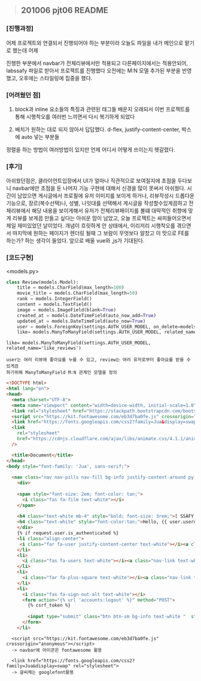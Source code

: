 

> ## 201006 pjt06 README



### [진행과정]

어제 프로젝트와 연결되서 진행되어야 하는 부분이라 오늘도 파일을 내가 메인으로 맡기로 했는데 어제 

진행한 부분에서 navbar가 전체리뷰에서만 적용되고 다른페이지에서는 적용안되어, labssafy 파일로 받아서 프로젝트를 진행했다 오전에는 M:N 모델 추가된 부분을 반영했고, 오후에는 스타일링에 집중을 했다.

### [어려웠던 점]

1) block과 inline 요소들의 특징과  관련된 태그들 배운지 오래되서  이번 프로젝트를 통해 시행착오를 여러번 느끼면서 다시 복기하게 되었다 

2) 배치가 원하는 대로 되지 않아서 답답했다. d-flex, justify-content-center,  박스에 auto 넣는 부분들

정렬을 하는 방법이 여러방법이 있지만 언제 어디서 어떻게 쓰이는지 헷갈렸다.



### [후기]

아쉬웠던점은, 클라이언트입장에서 UI가 얼마나 직관적으로 보여질지에 초점을 두다보니 navbar에만 초점을 둔 나머지 기능 구현에 대해서 신경을 많이 못써서 아쉬웠다. 시간이 남았으면 게시글에서 프로필에 유저 이미지를 보이게 하거나, 리뷰작성시 드롭다운기능으로, 장르(복수선택)나, 성별, 나잇대를 선택해서 게시글을 작성할수있게끔하고 전체리뷰에서 해당 내용을 보이게해서 유저가 전체리뷰페이지를 볼떄 대략적인 취향에 맞게 리뷰를 보게끔 만들고 싶다는 아쉬운 맘이 남았고, 오늘 프로젝트는 싸피들어오면서 제일 재미있었던 날이었다. 개념이 흐릿하게 안 상태에서, 이리저리 시행착오를 겪으면서 마지막에 원하는 페이지가 렌더링 될때 그 보람이 무엇보다 알찼고 이 맛으로 FE를 하는가? 하는 생각이 들었다. 앞으로 배울 vue와 ,js가 기대된다.





### [코드구현]

<models.py>



```python
class Review(models.Model):
    title = models.CharField(max_length=100)
    movie_title = models.CharField(max_length=50)
    rank = models.IntegerField()
    content = models.TextField()
    image = models.ImageField(blank=True)
    created_at = models.DateTimeField(auto_now_add=True)
    updated_at = models.DateTimeField(auto_now=True)
    user = models.ForeignKey(settings.AUTH_USER_MODEL, on_delete=models.CASCADE)
    like= models.ManyToManyField(settings.AUTH_USER_MODEL, related_name='like_reviews')
```

```
like= models.ManyToManyField(settings.AUTH_USER_MODEL, related_name='like_reviews')

user는 여러 리뷰에 좋아요를 누를 수 있고, review는 여러 유저로부터 좋아요를 받을 수 있게끔
하기위해 ManyToManyField M:N 관계인 모델을 정의
```



```HTML
<!DOCTYPE html>
<html lang="en">
<head>
  <meta charset="UTF-8">
  <meta name="viewport" content="width=device-width, initial-scale=1.0">
  <link rel="stylesheet" href="https://stackpath.bootstrapcdn.com/bootstrap/4.5.2/css/bootstrap.min.css" integrity="sha384-JcKb8q3iqJ61gNV9KGb8thSsNjpSL0n8PARn9HuZOnIxN0hoP+VmmDGMN5t9UJ0Z" crossorigin="anonymous">
  <script src="https://kit.fontawesome.com/eb3d7ba0fe.js" crossorigin="anonymous"></script> 
  <link href="https://fonts.googleapis.com/css2?family=Jua&display=swap" rel="stylesheet">
  <link
    rel="stylesheet"
    href="https://cdnjs.cloudflare.com/ajax/libs/animate.css/4.1.1/animate.min.css"
  />  

  <title>Document</title>
</head>
<body style="font-family: 'Jua', sans-serif;">
  
  <nav class="nav nav-pills nav-fill bg-info justify-content-around py-4" style="font-size: 1.5rem;">
    <div>
    
    <span style="font-size: 2em; font-color: tan;">
      <i class="fas fa-film text-white"></i>
    </span>
    
    <h4 class="text-white mb-4" style="bold; font-size: 3rem;">[ SSAFY 영화리뷰 커뮤니티 ]</h4>
    <h4 class="text-white" style="font-color:tan;">Hello, {{ user.username }}</h4>
    </div>
    {% if request.user.is_authenticated %}
    <li class="align-center">
     <i class="far fa-user justify-content-center text-white"></i><a class="nav-link text-white" href="{% url 'accounts:profile' request.user.id %}"> ｜ My Profile </a>
    </li>
    <li>
      <i class="fas fa-users text-white"></i><a class="nav-link text-white" href="{% url 'community:index' %}">｜ Community </a>
    </li>    
    <li>
      <i class="far fa-plus-square text-white"></i><a class="nav-link text-white" href="{% url 'community:create' %}">｜ New Review </a>
    </li>  
    <li>
      <i class="fas fa-sign-out-alt text-white"></i>
      <form action="{% url 'accounts:logout' %}" method="POST">
        {% csrf_token %}
        
        <input type="submit" class="btn btn-sm bg-info text-white "  style="font-size: 1.5rem;" value="｜ Logout">
      </form>
    </li>  
```

```P
  <script src="https://kit.fontawesome.com/eb3d7ba0fe.js" crossorigin="anonymous"></script> 
  -> navbar에 아이콘은 fontawesome 활용
  
  <link href="https://fonts.googleapis.com/css2?family=Jua&display=swap" rel="stylesheet">
  -> 글씨체는 googlefont활용
  
```


